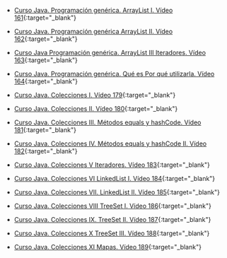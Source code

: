 - [Curso Java. Programación genérica. ArrayList I. Vídeo 161](https://youtu.be/uUWEfmaFOkE){:target="_blank"}

- [Curso Java. Programación genérica  ArrayList II. Vídeo 162](https://youtu.be/wFzjvb0w-8Q){:target="_blank"}

- [Curso Java  Programación genérica. ArrayList III  Iteradores. Vídeo 163](https://youtu.be/5NOV_Yuk8Ps){:target="_blank"}

- [Curso Java. Programación genérica. Qué es  Por qué utilizarla. Vídeo 164](https://youtu.be/MFu8a_LpnIc){:target="_blank"}

- [Curso Java. Colecciones I. Vídeo 179](https://youtu.be/bTu-fz1JmWQ){:target="_blank"}

- [Curso Java. Colecciones II. Vídeo 180](https://youtu.be/rqHBXAZ9F9k){:target="_blank"}

- [Curso Java. Colecciones III. Métodos equals y hashCode. Vídeo 181](https://youtu.be/b1htaYhRawk){:target="_blank"}

- [Curso Java. Colecciones IV. Métodos  equals y hashCode II. Vídeo 182](https://youtu.be/nJBNMN4Dwss){:target="_blank"}

- [Curso Java. Colecciones V  Iteradores. Vídeo 183](https://youtu.be/BuLEYAd6TBg){:target="_blank"}

- [Curso Java. Colecciones VI  LinkedList I. Vídeo 184](https://youtu.be/kP5f5x2n8dw){:target="_blank"}

- [Curso Java. Colecciones VII. LinkedList II. Vídeo 185](https://youtu.be/q5a_QAWB7jU){:target="_blank"}

- [Curso Java. Colecciones VIII  TreeSet I. Vídeo 186](https://youtu.be/UY_iH4ia0a4){:target="_blank"}

- [Curso Java. Colecciones IX. TreeSet II. Vídeo 187](https://youtu.be/R3I9dkj2G7I){:target="_blank"}

- [Curso Java. Colecciones X  TreeSet III. Vídeo 188](https://youtu.be/vJQG6tbJWLQ){:target="_blank"}

- [Curso Java. Colecciones XI  Mapas. Vídeo 189](https://youtu.be/ltwlQKMn1hk){:target="_blank"}
